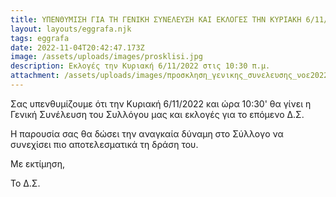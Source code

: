 ```yaml
---
title: ΥΠΕΝΘΥΜΙΣΗ ΓΙΑ ΤΗ ΓΕΝΙΚΗ ΣΥΝΕΛΕΥΣΗ ΚΑΙ ΕΚΛΟΓΕΣ ΤΗΝ ΚΥΡΙΑΚΗ 6/11/2022 ώρα 10:30
layout: layouts/eggrafa.njk
tags: eggrafa
date: 2022-11-04T20:42:47.173Z
image: /assets/uploads/images/prosklisi.jpg
description: Εκλογές την Κυριακή 6/11/2022 στις 10:30 π.μ.
attachment: /assets/uploads/images/πpοσκληση_γενικης_συνελευσης_νοε2022.docx.pdf
---
```

<!--StartFragment-->

Σας υπενθυμίζουμε ότι την Κυριακή 6/11/2022 και ώρα 10:30' θα γίνει η Γενική Συνέλευση του Συλλόγου μας και εκλογές για το επόμενο Δ.Σ.

Η παρουσία σας θα δώσει την αναγκαία δύναμη στο Σύλλογο να συνεχίσει πιο αποτελεσματικά τη δράση του.

Με εκτίμηση,

Το Δ.Σ. 

<!--EndFragment-->